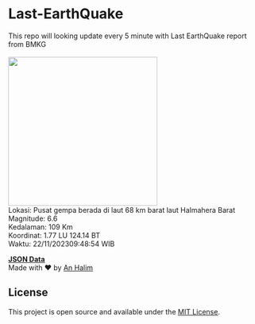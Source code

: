 # Last-EarthQuake
This repo will looking update every 5 minute with Last EarthQuake report from BMKG
<br>
<br>
<img src="https://static.bmkg.go.id/20231122094854.mmi.jpg" width="300"/>
<br>
Lokasi: Pusat gempa berada di laut 68 km barat laut Halmahera Barat <br>
Magnitude: 6.6 <br>
Kedalaman: 109 Km <br>
Koordinat: 1.77 LU 124.14 BT <br>
Waktu: 22/11/202309:48:54 WIB <br>

<a href="./data/data.json">**JSON Data**</a>
<br>
Made with ❤️ by <a href="https://github.com/an-halim">An Halim</a>
## License

This project is open source and available under the [MIT License](LICENSE).
